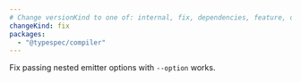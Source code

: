 ```yaml
---
# Change versionKind to one of: internal, fix, dependencies, feature, deprecation, breaking
changeKind: fix
packages:
  - "@typespec/compiler"
---
```


Fix passing nested emitter options with `--option` works.
